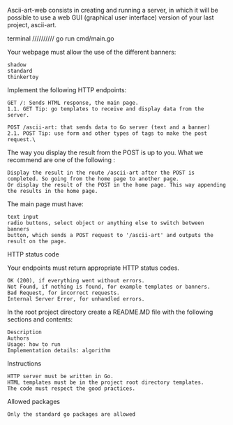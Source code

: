 Ascii-art-web consists in creating and running a server, in which it will be possible to use a web GUI (graphical user interface) version of your last project, ascii-art.

terminal //////////
go run cmd/main.go

Your webpage must allow the use of the different banners:

    shadow
    standard
    thinkertoy

Implement the following HTTP endpoints:

    GET /: Sends HTML response, the main page.
    1.1. GET Tip: go templates to receive and display data from the server.

    POST /ascii-art: that sends data to Go server (text and a banner)
    2.1. POST Tip: use form and other types of tags to make the post request.\

The way you display the result from the POST is up to you. What we recommend are one of the following :

    Display the result in the route /ascii-art after the POST is completed. So going from the home page to another page.
    Or display the result of the POST in the home page. This way appending the results in the home page.

The main page must have:

    text input
    radio buttons, select object or anything else to switch between banners
    button, which sends a POST request to '/ascii-art' and outputs the result on the page.

HTTP status code

Your endpoints must return appropriate HTTP status codes.

    OK (200), if everything went without errors.
    Not Found, if nothing is found, for example templates or banners.
    Bad Request, for incorrect requests.
    Internal Server Error, for unhandled errors.

In the root project directory create a README.MD file with the following sections and contents:

    Description
    Authors
    Usage: how to run
    Implementation details: algorithm
Instructions

    HTTP server must be written in Go.
    HTML templates must be in the project root directory templates.
    The code must respect the good practices.

Allowed packages

    Only the standard go packages are allowed

